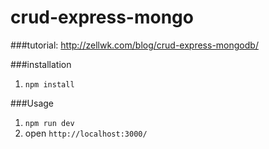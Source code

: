 # crud-express-mongo
###tutorial:
http://zellwk.com/blog/crud-express-mongodb/

###installation
1. `npm install`

###Usage
1. `npm run dev`
2. open `http://localhost:3000/`
